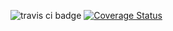 <p align="center">

  ![travis ci badge](https://travis-ci.org/NicholasJacques/side_work.svg?branch=travis_ci)
  [![Coverage Status](https://coveralls.io/repos/github/NicholasJacques/side_work/badge.svg?branch=master)](https://coveralls.io/github/NicholasJacques/side_work?branch=master)
  
</p>